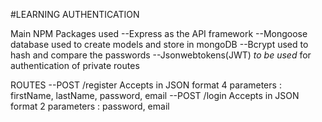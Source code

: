 #LEARNING AUTHENTICATION

Main NPM Packages used
--Express as the API framework
--Mongoose database used to create models and store in mongoDB
--Bcrypt used to hash and compare the passwords
--Jsonwebtokens(JWT) *to be used* for authentication of private routes

ROUTES
--POST /register
	Accepts in JSON format 4 parameters : firstName, lastName, password, email
--POST /login
	Accepts in JSON format 2 parameters : password, email
